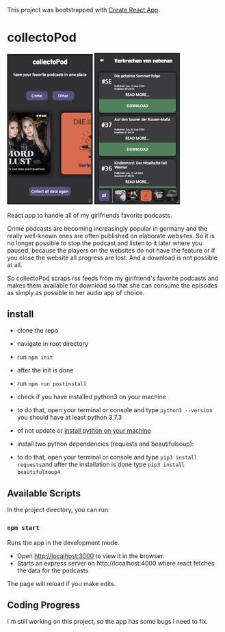 This project was bootstrapped with [Create React App](https://github.com/facebook/create-react-app).

# collectoPod

<img src="docs/index.png" alt="index Page" width="200"/>
<img src="docs/crime.png" alt="Crime Podcasts Page" width="200"/>

React app to handle all of my girlfriends favorite podcasts.

Crime podcasts are becoming increasingly popular in germany and the really well-known ones are often published on elaborate websites. So it is no longer possible to stop the podcast and listen to it later where you paused, because the players on the websites do not have the feature or if you close the website all progress are lost. And a download is not possible at all.

So collectoPod scraps rss feeds from my girlfriend's favorite podcasts and makes them available for download so that she can consume the episodes as simply as possible in her audio app of choice.

## install

- clone the repo
- navigate in root directory
- run `npm init`
- after the init is done
- run `npm run postinstall`

- check if you have installed python3 on your machine
- to do that, open your terminal or console and type `python3 --version` you should have at least python 3.7.3
- of not update or [install python on your machine](https://www.python.org/downloads/)
- install two python dependencies (requests and beautifulsoup):
- to do that, open your terminal or console and type `pip3 install requests`and after the installation is done type `pip3 install beautifulsoup4`

## Available Scripts

In the project directory, you can run:

### `npm start`

Runs the app in the development mode.<br />

- Open [http://localhost:3000](http://localhost:3000) to view it in the browser.
- Starts an express server on http://localhost:4000 where react fetches the data for the podcasts

The page will reload if you make edits.<br />

## Coding Progress

I`m still working on this project, so the app has some bugs I need to fix.
